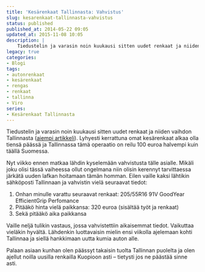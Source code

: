 ```yaml
---
title: 'Kesärenkaat Tallinnasta: Vahvistus'
slug: kesarenkaat-tallinnasta-vahvistus
status: published
published_at: 2014-05-22 09:05
updated_at: 2015-11-08 10:05
description: |
    Tiedustelin ja varasin noin kuukausi sitten uudet renkaat ja niiden vaihdon Tallinnasta (aiempi artikkeli). Lyhyesti kerrattuna omat kesärenkaat alkaa olla tiensä päässä ja Tallinnassa tämä operaatio on reilu 100 euroa halvempi kuin täällä Suomessa. Nyt viikko ennen matkaa lähdin kyselemään vahvistusta tälle asialle. Mikäli joku olisi tässä vaiheessa ollut ongelmana niin olisin kerennyt tarvittaessa järkätä… Jatka lukemista Kesärenkaat Tallinnasta: Vahvistus
legacy: true
categories:
- Blogi
tags:
- autonrenkaat
- kesärenkaat
- rengas
- renkaat
- tallinna
- Viro
series:
- Kesärenkaat Tallinnasta
---
```


<p>Tiedustelin ja varasin noin kuukausi sitten uudet renkaat ja niiden vaihdon Tallinnasta (<a href="https://markokaartinen.net/kesarenkaat-tallinnasta-tarjouspyynnot/">aiempi artikkeli</a>). Lyhyesti kerrattuna omat kesärenkaat alkaa olla tiensä päässä ja Tallinnassa tämä operaatio on reilu 100 euroa halvempi kuin täällä Suomessa.</p>
<p>Nyt viikko ennen matkaa lähdin kyselemään vahvistusta tälle asialle. Mikäli joku olisi tässä vaiheessa ollut ongelmana niin olisin kerennyt tarvittaessa järkätä uuden lafkan hoitamaan tämän homman. Eilen vaille kaksi lähtikin sähköposti Tallinnaan ja vahvistin vielä seuraavat tiedot:</p>
<ol>
<li>Onhan minulle varattu seuraavat renkaat: 205/55R16 91V GoodYear EfficientGrip Perfomance</li>
<li>Pitääkö hinta vielä paikkansa: 320 euroa (sisältää työt ja renkaat)</li>
<li>Sekä pitääkö aika paikkansa</li>
</ol>
<p>Vaille neljä tulikin vastaus, jossa vahvistettiin aikaisemmat tiedot. Vaikuttaa vieläkin hyvältä. Lähdenkin luottavaisin mielin ensi viikolla ajelemaan kohti Tallinnaa ja siellä hankkimaan uutta kumia auton alle.</p>
<p>Palaan asiaan kunhan olen päässyt takaisin tuolta Tallinnan puolelta ja olen ajellut noilla uusilla renkailla Kuopioon asti &#8211; tietysti jos ne päästää sinne asti.</p>